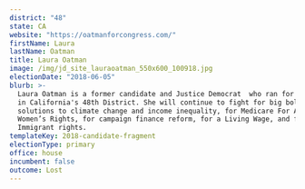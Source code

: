 ```yaml
---
district: "48"
state: CA
website: "https://oatmanforcongress.com/"
firstName: Laura
lastName: Oatman
title: Laura Oatman
image: /img/jd_site_lauraoatman_550x600_100918.jpg
electionDate: "2018-06-05"
blurb: >-
  Laura Oatman is a former candidate and Justice Democrat  who ran for Congress
  in California's 48th District. She will continue to fight for big bold
  solutions to climate change and income inequality, for Medicare For All, for
  Women’s Rights, for campaign finance reform, for a Living Wage, and for
  Immigrant rights.
templateKey: 2018-candidate-fragment
electionType: primary
office: house
incumbent: false
outcome: Lost
---
```

